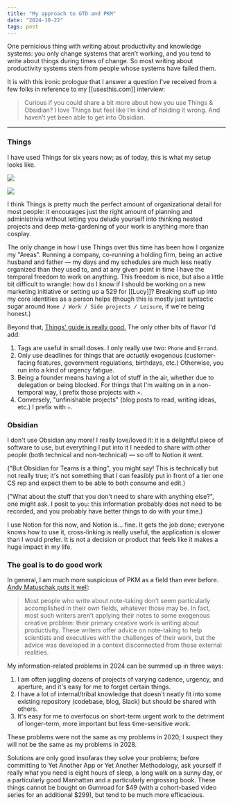 ```yaml
---
title: "My approach to GTD and PKM"
date: "2024-10-22"
tags: post
---
```


One pernicious thing with writing about productivity and knowledge systems: you only change systems that aren’t working, and you tend to write about things during times of change. So most writing about productivity systems stem from people whose systems have failed them.

It is with this ironic prologue that I answer a question I've received from a few folks in reference to my [[usesthis.com]] interview:

> Curious if you could share a bit more about how you use Things & Obsidian? I love Things but feel like I’m kind of holding it wrong. And haven’t yet been able to get into Obsidian.

---

### Things

I have used Things for six years now; as of today, this is what my setup looks like.

![](https://pbs.twimg.com/media/GZp2NhRXMAQh_d3?format=jpg&name=large)

![](https://pbs.twimg.com/media/GZp2QXeXoAcFUHU?format=png&name=900x900)

I think Things is pretty much the perfect amount of organizational detail for most people: it encourages just the right amount of planning and administrivia without letting you delude yourself into thinking nested projects and deep meta-gardening of your work is anything more than cosplay.

The only change in how I use Things over this time has been how I organize my "Areas". Running a company, co-running a holding firm, being an active husband and father — my days and my schedules are much less neatly organized than they used to, and at any given point in time I have the temporal freedom to work on anything. This freedom is nice, but also a little bit difficult to wrangle: how do I know if I should be working on a new marketing initiative or setting up a 529 for [[Lucy]]? Breaking stuff up into my core identities as a person helps (though this is mostly just syntactic sugar around `Home / Work / Side projects / Leisure`, if we're being honest.)

Beyond that, [Things' guide is really good.](https://culturedcode.com/things/support/articles/6378414/) The only other bits of flavor I'd add:

1. Tags are useful in small doses. I only really use two: `Phone` and `Errand`.
2. Only use deadlines for things that are _actually_ exogenous (customer-facing features, government regulations, birthdays, etc.) Otherwise, you run into a kind of urgency fatigue.
3. Being a founder means having a lot of stuff in the air, whether due to delegation or being blocked. For things that I'm waiting on in a non-temporal way, I prefix those projects with `×`.
4. Conversely, "unfinishable projects" (blog posts to read, writing ideas, etc.) I prefix with `♾️`.

### Obsidian

I don't use Obsidian any more! I really love/loved it: it is a delightful piece of software to use, but everything I put into it I needed to share with other people (both technical and non-technical) — so off to Notion it went.

("But Obsidian for Teams is a thing", you might say! This is technically but not really true; it's not something that I can feasibly put in front of a tier one CS rep and expect them to be able to both consume and edit.)

("What about the stuff that you don't need to share with anything else?", one might ask. I posit to you: this information probably does not need to be recorded, and you probably have better things to do with your time.)

I use Notion for this now, and Notion is... fine. It gets the job done; everyone knows how to use it, cross-linking is really useful, the application is slower than I would prefer. It is not a decision or product that feels like it makes a huge impact in my life.

### The goal is to do good work

In general, I am much more suspicious of PKM as a field than ever before. [Andy Matuschak puts it well](https://notes.andymatuschak.org/z51q8prEJzs5Jqa5WPThYoV):

> Most people who write about note-taking don’t seem particularly accomplished in their own fields, whatever those may be. In fact, most such writers aren’t applying their notes to some exogenous creative problem: their primary creative work is writing about productivity. These writers offer advice on note-taking to help scientists and executives with the challenges of their work, but the advice was developed in a context disconnected from those external realities.

My information-related problems in 2024 can be summed up in three ways:

1. I am often juggling dozens of projects of varying cadence, urgency, and aperture, and it's easy for me to forget certain things.
2. I have a lot of internal/tribal knowledge that doesn't neatly fit into some existing repository (codebase, blog, Slack) but should be shared with others.
3. It's easy for me to overfocus on short-term urgent work to the detriment of longer-term, more important but less time-sensitive work.

These problems were not the same as my problems in 2020; I suspect they will not be the same as my problems in 2028.

Solutions are only good insofaras they solve your problems; before committing to Yet Another App or Yet Another Methodology, ask yourself if really what you need is eight hours of sleep, a long walk on a sunny day, or a particularly good Manhattan and a particularly engrossing book. These things cannot be bought on Gumroad for $49 (with a cohort-based video series for an additional $299), but tend to be much more efficacious.

